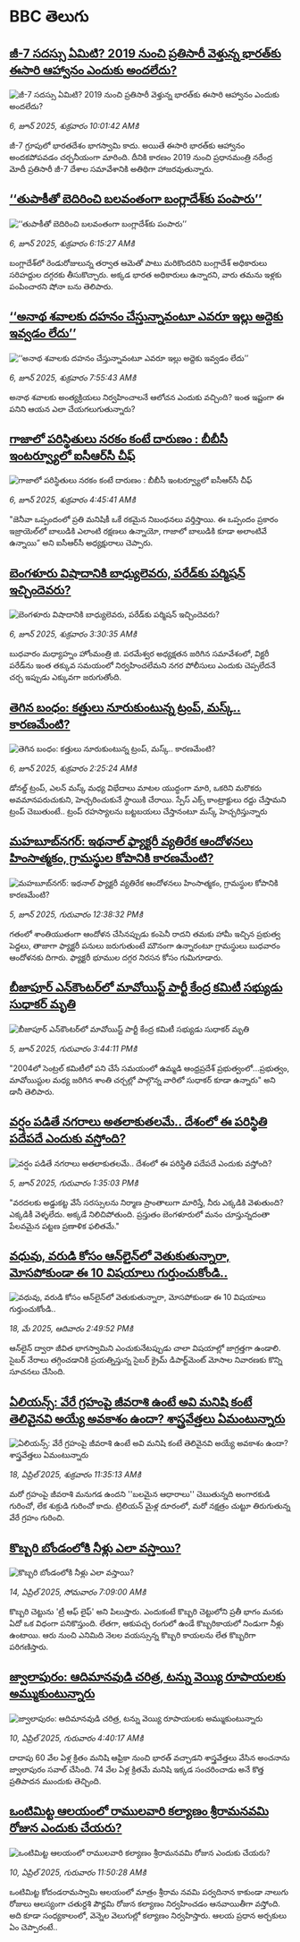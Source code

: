 # BBC తెలుగు## [జీ-7 సదస్సు ఏమిటి? 2019 నుంచి ప్రతిసారీ వెళ్తున్న భారత్‌కు ఈసారి ఆహ్వానం ఎందుకు అందలేదు?](https://www.bbc.com/telugu/articles/c87jq5evljro?at_campaign=githubrss)![జీ-7 సదస్సు ఏమిటి? 2019 నుంచి ప్రతిసారీ వెళ్తున్న భారత్‌కు ఈసారి ఆహ్వానం ఎందుకు అందలేదు?](https://ichef.bbci.co.uk/ace/standard/240/cpsprodpb/90a8/live/100851a0-4221-11f0-bace-e1270fc31f5e.jpg)_6, జూన్ 2025, శుక్రవారం 10:01:42 AMకి_జీ-7 గ్రూపులో భారతదేశం భాగస్వామి కాదు. అయితే ఈసారి భారత్‌కు ఆహ్వానం అందకపోపవడం చర్చనీయంగా మారింది. దీనికి కారణం 2019 నుంచి ప్రధానమంత్రి నరేంద్ర మోదీ ప్రతిసారీ జీ-7 దేశాల సమావేశానికి అతిథిగా హాజరవుతున్నారు.## [‘‘తుపాకీతో బెదిరించి బలవంతంగా బంగ్లాదేశ్‌కు పంపారు’’](https://www.bbc.com/telugu/articles/c2012e5xr41o?at_campaign=githubrss)![‘‘తుపాకీతో బెదిరించి బలవంతంగా బంగ్లాదేశ్‌కు పంపారు’’](https://ichef.bbci.co.uk/ace/standard/240/cpsprodpb/354e/live/f30f7850-41ec-11f0-835b-310c7b938e84.jpg)_6, జూన్ 2025, శుక్రవారం 6:15:27 AMకి_బంగ్లాదేశ్‌లో రెండురోజులున్న తర్వాత ఆమెతో పాటు మరికొందరిని బంగ్లాదేశ్ అధికారులు సరిహద్దుల దగ్గరకు తీసుకొచ్చారు. అక్కడ భారత అధికారులు ఉన్నారని, వారు తమను ఇళ్లకు పంపించారని షోనా బను తెలిపారు.## [‘‘అనాథ శవాలకు దహనం చేస్తున్నావంటూ ఎవరూ ఇల్లు అద్దెకు ఇవ్వడం లేదు’’](https://www.bbc.com/telugu/articles/cn0gv28zkwqo?at_campaign=githubrss)![‘‘అనాథ శవాలకు దహనం చేస్తున్నావంటూ ఎవరూ ఇల్లు అద్దెకు ఇవ్వడం లేదు’’](https://ichef.bbci.co.uk/ace/standard/240/cpsprodpb/fe74/live/daf147f0-42a8-11f0-b6e6-4ddb91039da1.jpg)_6, జూన్ 2025, శుక్రవారం 7:55:43 AMకి_అనాథ శవాలకు అంత్యక్రియలు నిర్వహించాలనే ఆలోచన ఎందుకు వచ్చింది? ఇంత ఇష్టంగా ఈ పనిని ఆయన ఎలా చేయగలుగుతున్నారు?## [గాజాలో పరిస్థితులు నరకం కంటే దారుణం : బీబీసీ ఇంటర్వ్యూలో ఐసీఆర్‌సీ చీఫ్ ](https://www.bbc.com/telugu/articles/ckg7pln8xnmo?at_campaign=githubrss)![గాజాలో పరిస్థితులు నరకం కంటే దారుణం : బీబీసీ ఇంటర్వ్యూలో ఐసీఆర్‌సీ చీఫ్ ](https://ichef.bbci.co.uk/ace/standard/240/cpsprodpb/0d73/live/244ba4a0-421c-11f0-82fa-0915cac7de80.png)_6, జూన్ 2025, శుక్రవారం 4:45:41 AMకి_"జెనీవా ఒప్పందంలో ప్రతి మనిషికీ ఒకే రకమైన నిబంధనలు వర్తిస్తాయి. ఈ ఒప్పందం ప్రకారం ఇజ్రాయెల్‌లో బాలుడికి ఎలాంటి రక్షణలు ఉన్నాయో, గాజాలో బాలుడికి కూడా అలాంటివే ఉన్నాయి” అని ఐసీఆర్‌సీ అధ్యక్షురాలు చెప్పారు.## [బెంగళూరు విషాదానికి బాధ్యులెవరు, పరేడ్‌కు పర్మిషన్ ఇచ్చిందెవరు?](https://www.bbc.com/telugu/articles/cvg7z54qllno?at_campaign=githubrss)![బెంగళూరు విషాదానికి బాధ్యులెవరు, పరేడ్‌కు పర్మిషన్ ఇచ్చిందెవరు?](https://ichef.bbci.co.uk/ace/standard/240/cpsprodpb/97ee/live/0ad32a20-4285-11f0-9129-01f86aa1650f.jpg)_6, జూన్ 2025, శుక్రవారం 3:30:35 AMకి_బుధవారం మధ్యాహ్నం హోంమంత్రి జి. పరమేశ్వర అధ్యక్షతన జరిగిన సమావేశంలో, విక్టరీ పరేడ్‌ను ఇంత తక్కువ సమయంలో నిర్వహించలేమని నగర పోలీసులు ఎందుకు చెప్పలేదనే చర్చ ఇప్పుడు ఎక్కువగా జరుగుతోంది.## [తెగిన బంధం: కత్తులు నూరుకుంటున్న ట్రంప్, మస్క్.. కారణమేంటి? ](https://www.bbc.com/telugu/articles/ckgrpq17n1go?at_campaign=githubrss)![తెగిన బంధం: కత్తులు నూరుకుంటున్న ట్రంప్, మస్క్.. కారణమేంటి? ](https://ichef.bbci.co.uk/ace/standard/240/cpsprodpb/688e/live/d8f9db00-4277-11f0-b6e6-4ddb91039da1.jpg)_6, జూన్ 2025, శుక్రవారం 2:25:24 AMకి_డోనల్డ్ ట్రంప్, ఎలన్ మస్క్ మధ్య విభేదాలు మాటల యుద్ధంగా మారి, ఒకరిని మరొకరు అవమానపరుచుకుని, హెచ్చరించుకునే స్థాయికి చేరాయి. స్పేస్ ఎక్స్ కాంట్రాక్టులు రద్దు చేస్తామని ట్రంప్ చెబుతుంటే.. ట్రంప్‌ రహస్యాలను బట్టబయలు చేస్తానంటూ మస్క్ హెచ్చరిస్తున్నారు## [మహబూబ్‌నగర్: ఇథనాల్ ఫ్యాక్టరీ వ్యతిరేక ఆందోళనలు హింసాత్మకం, గ్రామస్థుల కోపానికి కారణమేంటి?](https://www.bbc.com/telugu/articles/cyvm2genpndo?at_campaign=githubrss)![మహబూబ్‌నగర్: ఇథనాల్ ఫ్యాక్టరీ వ్యతిరేక ఆందోళనలు హింసాత్మకం, గ్రామస్థుల కోపానికి కారణమేంటి?](https://ichef.bbci.co.uk/ace/standard/240/cpsprodpb/a509/live/3d1d0d40-4201-11f0-b6e6-4ddb91039da1.png)_5, జూన్ 2025, గురువారం 12:38:32 PMకి_గతంలో శాంతియుతంగా ఆందోళన చేసినప్పుడు కంపెనీ రాదని తమకు హామీ ఇచ్చిన ప్రభుత్వ పెద్దలు, తాజాగా ఫ్యాక్టరీ పనులు జరుగుతుంటే మౌనంగా ఉన్నారంటూ  గ్రామస్థులు బుధవారం ఆందోళనకు దిగారు. ఫ్యాక్టరీ భూముల దగ్గర నిరసన కోసం గుమిగూడారు.## [బీజాపూర్ ఎన్‌కౌంటర్‌లో మావోయిస్ట్ పార్టీ కేంద్ర కమిటీ సభ్యుడు సుధాకర్ మృతి](https://www.bbc.com/telugu/articles/cly3pz36xpqo?at_campaign=githubrss)![బీజాపూర్ ఎన్‌కౌంటర్‌లో మావోయిస్ట్ పార్టీ కేంద్ర కమిటీ సభ్యుడు సుధాకర్ మృతి](https://ichef.bbci.co.uk/ace/standard/240/cpsprodpb/6798/live/a7b3ce00-4224-11f0-b20c-254fbe4c91e0.png)_5, జూన్ 2025, గురువారం 3:44:11 PMకి_"2004లో సెంట్రల్ కమిటీలో పని చేసే సమయంలో ఉమ్మడి ఆంధ్రప్రదేశ్ ప్రభుత్వంలో...ప్రభుత్వం, మావోయిస్టుల మధ్య జరిగిన శాంతి చర్చల్లో పాల్గొన్న వారిలో సుధాకర్ కూడా ఉన్నారు" అని డానీ తెలిపారు.## [వర్షం పడితే నగరాలు అతలాకుతలమే.. దేశంలో ఈ పరిస్థితి పదేపదే ఎందుకు వస్తోంది?](https://www.bbc.com/telugu/articles/cd62p24y7xqo?at_campaign=githubrss)![వర్షం పడితే నగరాలు అతలాకుతలమే.. దేశంలో ఈ పరిస్థితి పదేపదే ఎందుకు వస్తోంది?](https://ichef.bbci.co.uk/ace/standard/240/cpsprodpb/d30c/live/8428f200-41b4-11f0-aff3-f5680ce1aa55.jpg)_5, జూన్ 2025, గురువారం 1:35:03 PMకి_"వరదలకు అడ్డుకట్ట వేసే సరస్సులను నిర్మాణ ప్రాంతాలుగా మారిస్తే, నీరు ఎక్కడికి వెళుతుంది? ఎక్కడికీ వెళ్ళలేదు. అక్కడే నిలిచిపోతుంది.  ప్రస్తుతం బెంగళూరులో మనం చూస్తున్నదంతా పేలవమైన పట్టణ ప్రణాళిక ఫలితమే."## [వధువు, వరుడి కోసం ఆన్‌లైన్‌లో వెతుకుతున్నారా, మోసపోకుండా ఈ 10 విషయాలు గుర్తుంచుకోండి..](https://www.bbc.com/telugu/articles/c5yrny82136o?at_campaign=githubrss)![వధువు, వరుడి కోసం ఆన్‌లైన్‌లో వెతుకుతున్నారా, మోసపోకుండా ఈ 10 విషయాలు గుర్తుంచుకోండి..](https://ichef.bbci.co.uk/ace/standard/240/cpsprodpb/74cc/live/3f04f8a0-28fe-11f0-8c66-ebf25fc2cfef.jpg)_18, మే 2025, ఆదివారం 2:49:52 PMకి_ఆన్‌లైన్ ద్వారా జీవిత భాగస్వామిని ఎంచుకునేటప్పుడు చాలా విషయాల్లో జాగ్రత్తగా ఉండాలి. సైబర్ నేరాలు తగ్గించడానికి ప్రయత్నిస్తున్న సైబర్ క్రైమ్ డిపార్ట్‌మెంట్ మోసాల నివారణకు కొన్ని సూచనలు చేసింది.## [ఏలియన్స్: వేరే గ్రహంపై జీవరాశి ఉంటే అవి మనిషి కంటే తెలివైనవి అయ్యే అవకాశం ఉందా? శాస్త్రవేత్తలు ఏమంటున్నారు](https://www.bbc.com/telugu/articles/cn7xelz1r85o?at_campaign=githubrss)![ఏలియన్స్: వేరే గ్రహంపై జీవరాశి ఉంటే అవి మనిషి కంటే తెలివైనవి అయ్యే అవకాశం ఉందా? శాస్త్రవేత్తలు ఏమంటున్నారు](https://ichef.bbci.co.uk/ace/standard/240/cpsprodpb/b07b/live/a29a56f0-1b9b-11f0-a455-cf1d5f751d2f.png)_18, ఏప్రిల్ 2025, శుక్రవారం 11:35:13 AMకి_మరో గ్రహంపై జీవరాశి మనుగడ ఉందని ''బలమైన ఆధారాలు'' చెబుతున్నది అంగారకుడి గురించో, లేక శుక్రుడి గురించో కాదు. ట్రిలియన్ మైళ్ల దూరంలో, మరో నక్షత్రం చుట్టూ తిరుగుతున్న వేరే గ్రహం గురించి.## [కొబ్బరి బోండంలోకి నీళ్లు ఎలా వస్తాయి?](https://www.bbc.com/telugu/articles/czjn4mzxxy8o?at_campaign=githubrss)![కొబ్బరి బోండంలోకి నీళ్లు ఎలా వస్తాయి?](https://ichef.bbci.co.uk/ace/standard/240/cpsprodpb/46c5/live/684a55e0-18fd-11f0-8b11-7756b7b808cc.jpg)_14, ఏప్రిల్ 2025, సోమవారం 7:09:00 AMకి_కొబ్బరి చెట్టును 'ట్రీ ఆఫ్ లైఫ్' అని పిలుస్తారు. ఎందుకంటే కొబ్బరి చెట్టులోని ప్రతీ భాగం మనకు ఏదో ఒక విధంగా పనికొస్తుంది. లేతగా, ఆకుపచ్చ రంగులో ఉండే కొబ్బరికాయలో నిండుగా నీళ్లు ఉంటాయి. ఆరు నుంచి ఎనిమిది నెలల వయస్సున్న కొబ్బరి కాయలను లేత కొబ్బరిగా పరిగణిస్తారు.## [జ్వాలాపురం: ఆదిమానవుడి చరిత్ర, టన్ను వెయ్యి రూపాయలకు అమ్ముకుంటున్నారు ](https://www.bbc.com/telugu/articles/creqqnwdd5qo?at_campaign=githubrss)![జ్వాలాపురం: ఆదిమానవుడి చరిత్ర, టన్ను వెయ్యి రూపాయలకు అమ్ముకుంటున్నారు ](https://ichef.bbci.co.uk/ace/standard/240/cpsprodpb/765e/live/b472e2d0-15b4-11f0-842b-a7355694993d.jpg)_10, ఏప్రిల్ 2025, గురువారం 4:40:17 AMకి_దాదాపు 60 వేల ఏళ్ల క్రితం మనిషి ఆఫ్రికా నుంచి భారత్ వచ్చాడని శాస్త్రవేత్తలు వేసిన అంచనాను జ్వాలాపురం సవాల్ చేసింది. 74 వేల ఏళ్ల క్రితమే మనిషి ఇక్కడ సంచరించాడు అనే కొత్త ప్రతిపాదన ముందుకు తెచ్చింది.## [ఒంటిమిట్ట ఆలయంలో రాములవారి కల్యాణం శ్రీరామనవమి రోజున ఎందుకు చేయరు?](https://www.bbc.com/telugu/articles/ce822j5e465o?at_campaign=githubrss)![ఒంటిమిట్ట ఆలయంలో రాములవారి కల్యాణం శ్రీరామనవమి రోజున ఎందుకు చేయరు?](https://ichef.bbci.co.uk/ace/standard/240/cpsprodpb/fed5/live/25534d40-1601-11f0-b58a-6113af226972.jpg)_10, ఏప్రిల్ 2025, గురువారం 11:50:28 AMకి_ఒంటిమిట్ట కోదండరామస్వామి ఆలయంలో మాత్రం శ్రీరామ నవమి పర్వదినాన కాకుండా నాలుగు రోజులు ఆలస్యంగా చతుర్దశి పౌర్ణమి రోజున కల్యాణం నిర్వహించడం ఆనవాయితీగా వస్తోంది. అది కూడా సంధ్యకాలంలో, వెన్నెల వెలుగుల్లో కల్యాణం నిర్వహిస్తారు. ఆలయ ప్రధాన అర్చకులు ఏం చెప్పారంటే..